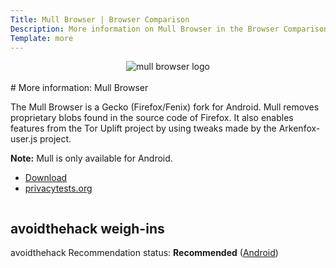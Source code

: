 ```yaml
---
Title: Mull Browser | Browser Comparison
Description: More information on Mull Browser in the Browser Comparison Tool
Template: more
---
```


<center><img src="%assets_url%/logos/mullbrowser.webp" alt="mull browser logo" class="browser-img"></center>

<br>
<div class="column" markdown="1">
# More information: Mull Browser

The Mull Browser is a Gecko (Firefox/Fenix) fork for Android. Mull removes proprietary blobs found in the source code of Firefox. It also enables features from the Tor Uplift project by using tweaks made by the Arkenfox-user.js project.

**Note:** Mull is only available for Android.

* [Download](https://github.com/Divested-Mobile/Mull-Fenix)
* [privacytests.org](https://privacytests.org)
</div>

<div class="column" markdown="1">
<div class="card" markdown="1">

## avoidthehack weigh-ins

avoidthehack Recommendation status: **Recommended** ([Android](https://avoidthehack.com/best-privacy-browsers-android))

</div>
</div>
</div>

